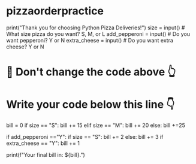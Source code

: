 # pizzaorderpractice

print("Thank you for choosing Python Pizza Deliveries!")
size = input() # What size pizza do you want? S, M, or L
add_pepperoni = input() # Do you want pepperoni? Y or N
extra_cheese = input() # Do you want extra cheese? Y or N
# 🚨 Don't change the code above 👆
# Write your code below this line 👇

bill = 0 
if size == "S":
  bill  += 15
elif size == "M":
  bill += 20
else:
   bill +=25

if add_pepperoni =="Y":
  if size == "S":
    bill += 2
  else:
    bill += 3
if extra_cheese == "Y":
   bill += 1

print(f"Your final bill in: ${bill}.")

